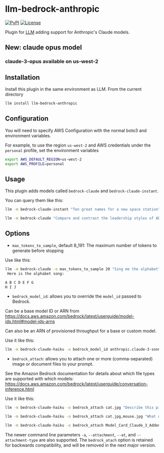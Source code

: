# llm-bedrock-anthropic

[![PyPI](https://img.shields.io/pypi/v/llm-bedrock-anthropic.svg)](https://pypi.org/project/llm-bedrock-anthropic/)
[![License](https://img.shields.io/badge/license-Apache%202.0-blue.svg)](https://github.com/sblakey/llm-bedrock-anthropic/blob/main/LICENSE)

Plugin for [LLM](https://llm.datasette.io/) adding support for Anthropic's Claude models.

## New: claude opus model 
### claude-3-opus available on us-west-2

## Installation

Install this plugin in the same environment as LLM. From the current directory
```bash
llm install llm-bedrock-anthropic
```
## Configuration

You will need to specify AWS Configuration with the normal boto3 and environment variables.

For example, to use the region `us-west-2` and AWS credentials under the `personal` profile, set the environment variables

```bash
export AWS_DEFAULT_REGION=us-west-2
export AWS_PROFILE=personal
```

## Usage

This plugin adds models called `bedrock-claude` and `bedrock-claude-instant`.

You can query them like this:

```bash
llm -m bedrock-claude-instant "Ten great names for a new space station"
```

```bash
llm -m bedrock-claude "Compare and contrast the leadership styles of Abraham Lincoln and Boris Johnson."
```

## Options

- `max_tokens_to_sample`, default 8_191: The maximum number of tokens to generate before stopping

Use like this:
```bash
llm -m bedrock-claude -o max_tokens_to_sample 20 "Sing me the alphabet"
 Here is the alphabet song:

A B C D E F G
H I J
```

- `bedrock_model_id`: allows you to override the `model_id` passed to Bedrock.

Can be a base model ID or ARN from https://docs.aws.amazon.com/bedrock/latest/userguide/model-ids.html#model-ids-arns

Can also be an ARN of provisioned throughput for a base or custom model.

Use it like this:
```bash
llm -m bedrock-claude-haiku -o bedrock_model_id anthropic.claude-3-sonnet-20240229-v1:0 "Remind me how to post a new version to PyPI"
```
- `bedrock_attach`: allows you to attach one or more (comma-separated) image or document files to your prompt.

See the Amazon Bedrock documentation for details about which file types are supported with which models: https://docs.aws.amazon.com/bedrock/latest/userguide/conversation-inference.html

Use it like this:
```bash
llm -m bedrock-claude-haiku -o bedrock_attach cat.jpg "Describe this picture."
```
```bash
llm -m bedrock-claude-haiku -o bedrock_attach cat.jpg,mouse.jpg "What do these animals have in common?"
```
```bash
llm -m bedrock-claude-haiku -o bedrock_attach Model_Card_Claude_3_Addendum.pdf "Summarize this document."
```

The newer command line parameters `-a`, `--attachment`, `--at`, and `--attachment-type` are also supported.
The `bedrock_atach` option is retained for backwards compatibility, and will be removed in the next major version.
